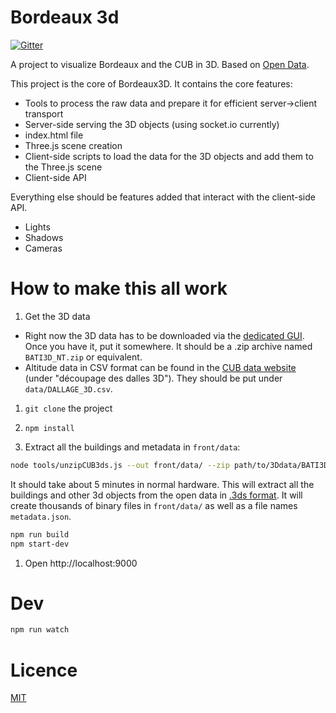 # Bordeaux 3d

[![Gitter](https://badges.gitter.im/Join%20Chat.svg)](https://gitter.im/anthill/bordeaux3d.ants.builders?utm_source=badge&utm_medium=badge&utm_campaign=pr-badge&utm_content=badge)

A project to visualize Bordeaux and the CUB in 3D. Based on [Open Data](http://data.lacub.fr/data.php?themes=1&layer=344).

This project is the core of Bordeaux3D.
It contains the core features:
* Tools to process the raw data and prepare it for efficient server->client transport
* Server-side serving the 3D objects (using socket.io currently)
* index.html file
* Three.js scene creation
* Client-side scripts to load the data for the 3D objects and add them to the Three.js scene
* Client-side API


Everything else should be features added that interact with the client-side API.
* Lights
* Shadows
* Cameras



# How to make this all work

1. Get the 3D data

* Right now the 3D data has to be downloaded via the [dedicated GUI](http://data.lacub.fr/graphic_downloader.php?layer=344&format=76). Once you have it, put it somewhere. It should be a .zip archive named `BATI3D_NT.zip` or equivalent.
* Altitude data in CSV format can be found in the [CUB data website](http://data.lacub.fr/data.php?themes=1&layer=344) (under "découpage des dalles 3D"). They should be put under `data/DALLAGE_3D.csv`.

1. `git clone` the project
1. `npm install`

1. Extract all the buildings and metadata in `front/data`:

```bash
node tools/unzipCUB3ds.js --out front/data/ --zip path/to/3Ddata/BATI3D_NT.zip
```

It should take about 5 minutes in normal hardware. This will extract all the buildings and other 3d objects from the open data in [.3ds format](http://en.wikipedia.org/wiki/.3ds). It will create thousands of binary files in `front/data/` as well as a file names `metadata.json`.

```bash
npm run build
npm start-dev
```

1. Open http://localhost:9000

# Dev

```bash
npm run watch
```

# Licence

[MIT](LICENCE)
